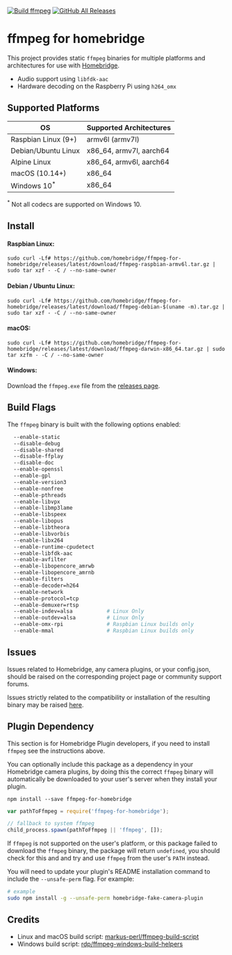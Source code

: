 [![Build ffmpeg](https://github.com/homebridge/ffmpeg-for-homebridge/workflows/Build%20ffmpeg/badge.svg)](https://github.com/homebridge/ffmpeg-for-homebridge/actions)
[![GitHub All Releases](https://img.shields.io/github/downloads/homebridge/ffmpeg-for-homebridge/total)](https://somsubhra.com/github-release-stats/?username=homebridge&repository=ffmpeg-for-homebridge)

# ffmpeg for homebridge

This project provides static `ffmpeg` binaries for multiple platforms and architectures for use with [Homebridge](https://github.com/nfarina/homebridge).

* Audio support using `libfdk-aac`
* Hardware decoding on the Raspberry Pi using `h264_omx`

## Supported Platforms

| OS                     | Supported Architectures |
|------------------------|-------------------------|
| Raspbian Linux (9+)    | armv6l (armv7l)         |
| Debian/Ubuntu Linux    | x86_64, armv7l, aarch64 |
| Alpine Linux           | x86_64, armv6l, aarch64 |
| macOS (10.14+)         | x86_64                  |
| Windows 10<sup>*</sup> | x86_64                  |

<sup>*</sup> Not all codecs are supported on Windows 10.

## Install

#### Raspbian Linux:

```
sudo curl -Lf# https://github.com/homebridge/ffmpeg-for-homebridge/releases/latest/download/ffmpeg-raspbian-armv6l.tar.gz | sudo tar xzf - -C / --no-same-owner
```

#### Debian / Ubuntu Linux:

```
sudo curl -Lf# https://github.com/homebridge/ffmpeg-for-homebridge/releases/latest/download/ffmpeg-debian-$(uname -m).tar.gz | sudo tar xzf - -C / --no-same-owner
```

#### macOS:

```
sudo curl -Lf# https://github.com/homebridge/ffmpeg-for-homebridge/releases/latest/download/ffmpeg-darwin-x86_64.tar.gz | sudo tar xzfm - -C / --no-same-owner
```

#### Windows:

Download the `ffmpeg.exe` file from the [releases page](https://github.com/homebridge/ffmpeg-for-homebridge/releases/latest).

## Build Flags

The `ffmpeg` binary is built with the following options enabled:

```bash
  --enable-static
  --disable-debug
  --disable-shared
  --disable-ffplay
  --disable-doc
  --enable-openssl
  --enable-gpl
  --enable-version3
  --enable-nonfree
  --enable-pthreads
  --enable-libvpx
  --enable-libmp3lame
  --enable-libspeex
  --enable-libopus
  --enable-libtheora
  --enable-libvorbis
  --enable-libx264
  --enable-runtime-cpudetect
  --enable-libfdk-aac
  --enable-avfilter
  --enable-libopencore_amrwb
  --enable-libopencore_amrnb
  --enable-filters
  --enable-decoder=h264
  --enable-network
  --enable-protocol=tcp
  --enable-demuxer=rtsp
  --enable-indev=alsa           # Linux Only
  --enable-outdev=alsa          # Linux Only
  --enable-omx-rpi              # Raspbian Linux builds only
  --enable-mmal                 # Raspbian Linux builds only
  ```

## Issues

Issues related to Homebridge, any camera plugins, or your config.json, should be raised on the corresponding project page or community support forums.

Issues strictly related to the compatibility or installation of the resulting binary may be raised [here](https://github.com/homebridge/ffmpeg-for-homebridge/issues).

## Plugin Dependency

This section is for Homebridge Plugin developers, if you need to install `ffmpeg` see the instructions above.

You can optionally include this package as a dependency in your Homebridge camera plugins, by doing this the correct `ffmpeg` binary will automatically be downloaded to your user's server when they install your plugin.

```
npm install --save ffmpeg-for-homebridge
```

```js
var pathToFfmpeg = require('ffmpeg-for-homebridge');

// fallback to system ffmpeg
child_process.spawn(pathToFfmpeg || 'ffmpeg', []);
```

If `ffmpeg` is not supported on the user's platform, or this package failed to download the `ffmpeg` binary, the package will return `undefined`, you should check for this and and try and use `ffmpeg` from the user's `PATH` instead.

You will need to update your plugin's README installation command to include the `--unsafe-perm` flag. For example:

```bash
# example 
sudo npm install -g --unsafe-perm homebridge-fake-camera-plugin
```

## Credits

* Linux and macOS build script: [markus-perl/ffmpeg-build-script](https://github.com/markus-perl/ffmpeg-build-script)
* Windows build script: [rdp/ffmpeg-windows-build-helpers](https://github.com/rdp/ffmpeg-windows-build-helpers)